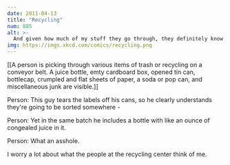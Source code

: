 ```yaml
---
date: 2011-04-13
title: "Recycling"
num: 885
alt: >-
  And given how much of my stuff they go through, they definitely know where I live.
img: https://imgs.xkcd.com/comics/recycling.png
---
```

[[A person is picking through various items of trash or recycling on a conveyor belt.  A juice bottle, emty cardboard box, opened tin can, bottlecap, crumpled and flat sheets of paper, a soda or pop can, and miscellaneous junk are visible.]]

Person: This guy tears the labels off his cans, so he clearly understands they're going to be sorted somewhere - 

Person: Yet in the same batch he includes a bottle with like an ounce of congealed juice in it.

Person: What an asshole.

I worry a lot about what the people at the recycling center think of me.

